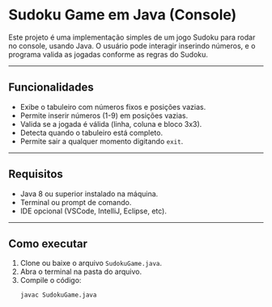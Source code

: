 # Sudoku Game em Java (Console)

Este projeto é uma implementação simples de um jogo Sudoku para rodar no console, usando Java. O usuário pode interagir inserindo números, e o programa valida as jogadas conforme as regras do Sudoku.

---

## Funcionalidades

- Exibe o tabuleiro com números fixos e posições vazias.
- Permite inserir números (1-9) em posições vazias.
- Valida se a jogada é válida (linha, coluna e bloco 3x3).
- Detecta quando o tabuleiro está completo.
- Permite sair a qualquer momento digitando `exit`.

---

## Requisitos

- Java 8 ou superior instalado na máquina.
- Terminal ou prompt de comando.
- IDE opcional (VSCode, IntelliJ, Eclipse, etc).

---

## Como executar

1. Clone ou baixe o arquivo `SudokuGame.java`.
2. Abra o terminal na pasta do arquivo.
3. Compile o código:
   ```bash
   javac SudokuGame.java
